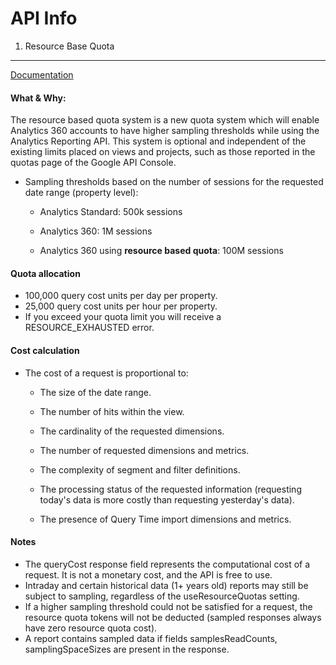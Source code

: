 API Info
========

1. Resource Base Quota
---------
[Documentation](https://developers.google.com/analytics/devguides/reporting/core/v4/resource-based-quota#query_resource_cost_response_field)

#### What & Why:
The resource based quota system is a new quota system which will enable Analytics 360 accounts to have higher sampling thresholds while using the Analytics Reporting API. This system is optional and independent of the existing limits placed on views and projects, such as those reported in the quotas page of the Google API Console.

* Sampling thresholds based on the number of sessions for the requested date range (property level):

	* Analytics Standard: 500k sessions

	* Analytics 360: 1M sessions

	* Analytics 360 using __resource based quota__: 100M sessions

#### Quota allocation
* 100,000 query cost units per day per property.
* 25,000 query cost units per hour per property.
* If you exceed your quota limit you will receive a RESOURCE_EXHAUSTED error.

#### Cost calculation

* The cost of a request is proportional to:

	* The size of the date range.

	* The number of hits within the view.

	* The cardinality of the requested dimensions.

	* The number of requested dimensions and metrics.

	* The complexity of segment and filter definitions.

	* The processing status of the requested information (requesting today's data is more costly than requesting yesterday's data).

	* The presence of Query Time import dimensions and metrics.
	
#### Notes
* The queryCost response field represents the computational cost of a request. It is not a monetary cost, and the API is free to use.
* Intraday and certain historical data (1+ years old) reports may still be subject to sampling, regardless of the useResourceQuotas setting.
* If a higher sampling threshold could not be satisfied for a request, the resource quota tokens will not be deducted (sampled responses always have zero resource quota cost).
* A report contains sampled data if fields samplesReadCounts, samplingSpaceSizes are present in the response.